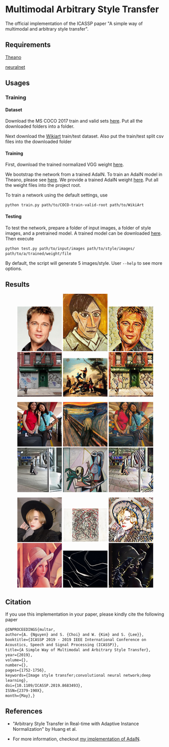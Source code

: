 # Multimodal Arbitrary Style Transfer

The official implementation of the ICASSP paper "A simple way of multimodal and arbitrary style transfer".

## Requirements

[Theano](http://deeplearning.net/software/theano/index.html)

[neuralnet](https://github.com/justanhduc/neuralnet)

## Usages

### Training
#### Dataset

Download the MS COCO 2017 train and valid sets [here](http://cocodataset.org/#download).
Put all the downloaded folders into a folder.
 
Next download the [Wikiart](https://www.kaggle.com/c/painter-by-numbers) train/test dataset.
Also put the train/test split csv files into the downloaded folder


#### Training

First, download the trained normalized VGG weight [here](https://github.com/ftokarev/tf-vgg-weights/raw/master/vgg19_weights_normalized.h5). 

We bootstrap the network from a trained AdaIN.
To train an AdaIN model in Theano, please see [here](https://github.com/justanhduc/AdaIN).
We provide a trained AdaIN weight [here](https://yonsei-my.sharepoint.com/:u:/g/personal/adnguyen_o365_yonsei_ac_kr/EQTNxXHb4h9Em2HE_OB-rggBmaAHeBD8yjYnwowTVDXpXQ?e=yoWBev).
Put all the weight files into the project root.

To train a network using the default settings, use

```
python train.py path/to/COCO-train-valid-root path/to/WikiArt
```

#### Testing

To test the network, prepare a folder of input images, a folder of style images, and a pretrained model.
A trained model can be downloaded [here](https://yonsei-my.sharepoint.com/:u:/g/personal/adnguyen_o365_yonsei_ac_kr/EVsx-iJT-zBOpUNVSvIIkDsB5qPa2DZ-_FXFF34p0z7fsQ?e=1KbUXE).
Then execute

```
python test.py path/to/input/images path/to/style/images/ path/to/a/trained/weight/file
```

By default, the script will generate 5 images/style. User ```--help``` to see more options.

## Results

<p align='center'>
  <img src='samples/brad_pitt.jpg' width="140px">
  <img src='samples/picasso_self_portrait.jpg' width="140px">
  <img src='samples/brad_pitt_picasso_self_portrait.gif' width="140px">
  <img src='samples/000000008899_cropped.jpg' width="140px">
  <img src='samples/francisco-goya_the-kite-1778.jpg' width="140px">
  <img src='samples/000000008899_francisco-goya_the-kite-1778.gif' width="140px">
</p>

<p align='center'>
  <img src='samples/000000011699_cropped.jpg' width="140px">
  <img src='samples/scream.jpg' width="140px">
  <img src='samples/000000011699_scream.gif' width="140px">
  <img src='samples/000000012280_cropped.jpg' width="140px">
  <img src='samples/still_life_with_skull.jpg' width="140px">
  <img src='samples/000000012280_still_life_with_skull.gif' width="140px">
</p>

<p align='center'>
  <img src='samples/gianghi_cropped.jpg' width="140px">
  <img src='samples/brice-marden_letter-with-red-2009.jpg' width="140px">
  <img src='samples/gianghi_brice-marden_letter-with-red-2009.gif' width="140px">
  <img src='samples/lenna.jpg' width="140px">
  <img src='samples/en_campo_gris.jpg', width="140px">
  <img src='samples/lenna_en_campo_gris.gif' width="140px">
</p>

## Citation

If you use this implementation in your paper, please kindly cite the following paper

```
@INPROCEEDINGS{multar,
author={A. {Nguyen} and S. {Choi} and W. {Kim} and S. {Lee}},
booktitle={ICASSP 2019 - 2019 IEEE International Conference on Acoustics, Speech and Signal Processing (ICASSP)},
title={A Simple Way of Multimodal and Arbitrary Style Transfer},
year={2019},
volume={},
number={},
pages={1752-1756},
keywords={Image style transfer;convolutional neural network;deep learning},
doi={10.1109/ICASSP.2019.8683493},
ISSN={2379-190X},
month={May},}
```

## References
- "Arbitrary Style Transfer in Real-time with Adaptive Instance Normalization" by Huang et al.

- For more information, checkout [my implementation of AdaIN](https://github.com/justanhduc/AdaIN).
